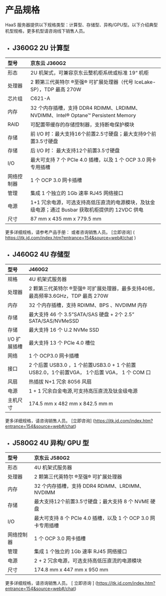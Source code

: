 # **产品规格**
HaaS 服务器提供以下规格类型：计算型、存储型、异构/GPU型。以下介绍典型机型规格，更多机型请咨询线下销售人员。

- ## **J360G2 2U 计算型**
| 型号      | 京东云 J360G2 |    
| :---------| :--------------|
| 形态      | 2U 机架式，可兼容京东云整机柜系统或标准 19“ 机柜|
| 处理器    | 2 颗第三代英特尔 ®至强® 可扩展处理器（代号 IceLake-SP），TDP 最高 270W | 
| 芯片组    | C621-A | 
| 内存      |32 个内存插槽，支持 DDR4 RDIMM、LRDIMM、NVDIMM、Intel® Optane™ Persistent Memory | 
| RAID     |  可配置带缓存的存储控制器，支持断电保护模块 |
| 存储     | 前 I/O 时：最大支持16个前置2.5寸硬盘；最大支持9个前置3.5寸硬盘|
| 存储     | 后 I/O 时： 最大支持12个前置3.5寸硬盘                          |
|I/O       | 最大可支持 7 个 PCIe 4.0 插槽，以及 1 个 OCP 3.0 网卡专用插槽|
|网络控制器 | 1 个 OCP 3.0 网卡插槽|  
|管理      | 集成 1 个独立的 1Gb 速率 RJ45 网络接口|
|电源      | 1+1 冗余电源，可选支持高低压直流的电源模块，及钛金级电源；通过 Busbar 获取机柜提供的 12VDC 供电||
|尺寸      | 87 mm x 435 mm x 779.5 mm|

更多详细规格，请参考产品手册：
或者咨询销售人员。 [立即咨询] ( https://jtk.jd.com/index.htm?entrance=154&source=web#/chat )

- ## **J460G2 4U 存储型**

|型号 |J460G2 |
| :---------| :--------------|
|规格 | 4U 机架式服务器|
|处理器 | 2 颗第三代英特尔 ®至强® 可扩展处理器，最多支持40核，最高频率3.6GHz，TDP 最高 270W |
|内存   | 32 个内存插槽，支持 RDIMM、BPS 、NVDIMM 内存|
|存储   | 最大支持 46 个 3.5”SATA/SAS 硬盘 + 2个 2.5” SATA/SAS/NVMeSSD|
|存储  |最大支持 16 个 U.2 NVMe SSD|
| I/O 扩展插槽 | 最大支持 13 个 PCle 4.0 槽位 |
|网络 | 1 个 OCP3.0 网卡插槽|
|接口 | 2 个后置 USB3.0 ，1 个前置USB3.0 + 1 个前置 USB2.0，1个前置VGA， 1个后置 VGA， 1 个 COM 口    |
|风扇 | 热插拔 N+1 冗余 8056 风扇|
|电源 | 1 + 1 冗余白金电源,可支持高压直流及钛金级电源|
|主机尺寸 | 174.5 mm x 482 mm x 842.5 mm m|

更多详细规格，请咨询销售人员。 [立即咨询] (https://jtk.jd.com/index.htm?entrance=154&source=web#/chat)

- ## **J580G2 4U 异构/ GPU 型**
| 型号      | 京东云 J580G2 |    
| :---------| :--------------|
| 形态      | 4U 机架式服务器|
| 处理器    | 2 颗第三代英特尔 ®至强® 可扩展处理器  | 
| 内存      |32 个内存插槽，支持 DDR4 RDIMM、LRDIMM、NVDIMM| 
| 存储     | 最大支持12个前置3.5寸硬盘；最大支持 8 个 NVME 硬盘            |
| I/O       | 最大可支持 8 个 PCIe 4.0 插槽，以及 1 个 OCP 3.0 网卡专用插槽|
|网络控制器 | 1 个 OCP 3.0 网卡插槽|  
|管理      | 集成 1 个独立的 1Gb 速率 RJ45 网络接口|
|电源      | 2 + 2 冗余电源，可选支持高低压直流的电源模块 |
|尺寸      | 174.8 mm x 447 mm x 950 mm|

更多详细规格，请咨询销售人员。 [ 立即咨询 ] (https://jtk.jd.com/index.htm?entrance=154&source=web#/chat)
